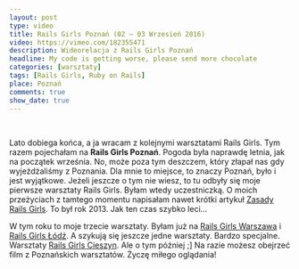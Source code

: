 ```yaml
---
layout: post
type: video
title: Rails Girls Poznań (02 – 03 Wrzesień 2016)
video: https://vimeo.com/182355471
description: Wideorelacja z Rails Girls Poznań
headline: My code is getting worse, please send more chocolate
categories: [warsztaty]
tags: [Rails Girls, Ruby on Rails]
place: Poznań
comments: true
show_date: true
---
```


<br>

Lato dobiega końca, a ja wracam z kolejnymi warsztatami Rails Girls. Tym razem pojechałam na **Rails Girls Poznań**. Pogoda była naprawdę letnia, jak na początek września. No, może poza tym deszczem, który złapał nas gdy wyjeżdżaliśmy z Poznania. Dla mnie to miejsce, to znaczy Poznań, było i jest wyjątkowe. Jeżeli jeszcze o tym nie wiesz, to tu odbyły się moje pierwsze warsztaty Rails Girls. Byłam wtedy uczestniczką. O moich przeżyciach z tamtego momentu napisałam nawet krótki artykuł <a href="{{ site.baseurl }}/rails-girls-rules" title="Rails Girls Poznań - Ja jako uczestniczka">Zasady Rails Girls</a>. To był rok 2013. Jak ten czas szybko leci...

W tym roku to moje trzecie warsztaty. Byłam już na <a href="{{ site.baseurl }}/rails-girls-warsaw-2016" title="Rails Girls Warsaw - wideorelacja">Rails Girls Warszawa</a> i <a href="{{ site.baseurl }}/rails-girls-lodz" title="Rails Girls Łódź - wideorelacja">Rails Girls Łódź</a>. A szykują się jeszcze jedne warsztaty. Bardzo specjalne. Warsztaty <a href="{{ site.baseurl }}/rails-girls-cieszyn" title="Rails Girls Cieszyn">Rails Girls Cieszyn</a>. Ale o tym później ;] Na razie możesz obejrzeć film z Poznańskich warsztatów. Życzę miłego oglądania!

